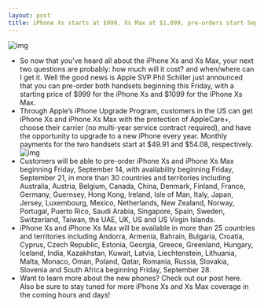 ```yaml
---
layout: post
title: iPhone Xs starts at $999, Xs Max at $1,099, pre-orders start September 14
---
```

![img](http://media.idownloadblog.com/wp-content/uploads/2018/09/Apple-iPhone-Xs-combo-hero.jpg)
* So now that you’ve heard all about the iPhone Xs and Xs Max, your next two questions are probably: how much will it cost? and when/where can I get it. Well the good news is Apple SVP Phil Schiller just announced that you can pre-order both handsets beginning this Friday, with a starting price of $999 for the iPhone Xs and $1099 for the iPhone Xs Max.
* Through Apple’s iPhone Upgrade Program, customers in the US can get iPhone Xs and iPhone Xs Max with the protection of AppleCare+, choose their carrier (no multi-year service contract required), and have the opportunity to upgrade to a new iPhone every year. Monthly payments for the two handsets start at $49.91 and $54.08, respectively.
![img](http://media.idownloadblog.com/wp-content/uploads/2018/09/iphone.jpg)
* Customers will be able to pre-order iPhone Xs and iPhone Xs Max beginning Friday, September 14, with availability beginning Friday, September 21, in more than 30 countries and territories including Australia, Austria, Belgium, Canada, China, Denmark, Finland, France, Germany, Guernsey, Hong Kong, Ireland, Isle of Man, Italy, Japan, Jersey, Luxembourg, Mexico, Netherlands, New Zealand, Norway, Portugal, Puerto Rico, Saudi Arabia, Singapore, Spain, Sweden, Switzerland, Taiwan, the UAE, UK, US and US Virgin Islands.
* iPhone Xs and iPhone Xs Max will be available in more than 25 countries and territories including Andorra, Armenia, Bahrain, Bulgaria, Croatia, Cyprus, Czech Republic, Estonia, Georgia, Greece, Greenland, Hungary, Iceland, India, Kazakhstan, Kuwait, Latvia, Liechtenstein, Lithuania, Malta, Monaco, Oman, Poland, Qatar, Romania, Russia, Slovakia, Slovenia and South Africa beginning Friday, September 28.
* Want to learn more about the new phones? Check out our post here. Also be sure to stay tuned for more iPhone Xs and Xs Max coverage in the coming hours and days!

